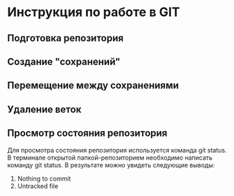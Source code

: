 # Инструкция по работе в GIT
## Подготовка репозитория
## Создание "сохранений"
## Перемещение между сохранениями
## Удаление веток
## Просмотр состояния репозитория
Для просмотра состояния репозитория используется команда git status. В терминале открытой папкой-репозиторием необходимо написать команду git status. В результате можно увидеть следующие выводы:
1. Nothing to commit
2. Untracked file
